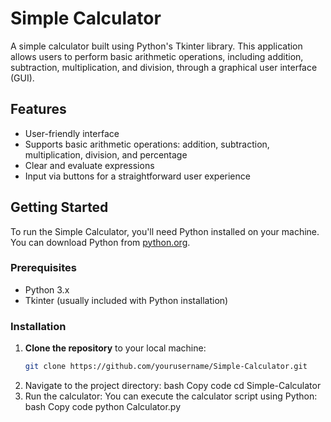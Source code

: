 # Simple Calculator

A simple calculator built using Python's Tkinter library. This application allows users to perform basic arithmetic operations, including addition, subtraction, multiplication, and division, through a graphical user interface (GUI).

## Features

- User-friendly interface
- Supports basic arithmetic operations: addition, subtraction, multiplication, division, and percentage
- Clear and evaluate expressions
- Input via buttons for a straightforward user experience

## Getting Started

To run the Simple Calculator, you'll need Python installed on your machine. You can download Python from [python.org](https://www.python.org/downloads/).

### Prerequisites

- Python 3.x
- Tkinter (usually included with Python installation)

### Installation

1. **Clone the repository** to your local machine:
   ```bash
   git clone https://github.com/yourusername/Simple-Calculator.git
2. Navigate to the project directory:
  bash
  Copy code
  cd Simple-Calculator
3. Run the calculator: You can execute the calculator script using Python:
  bash
  Copy code
  python Calculator.py

